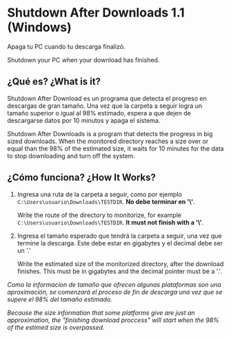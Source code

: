 
# Shutdown After Downloads 1.1 (Windows)
Apaga tu PC cuando tu descarga finalizó.

Shutdown your PC when your download has finished.

## ¿Qué es? ¿What is it?
Shutdown After Download es un programa que detecta el progreso en descargas de gran tamaño. Una vez que la carpeta a seguir logra un tamaño superior o igual al 98% estimado, espera a que dejen de descargarse datos por 10 minutos y apaga el sistema.

Shutdown After Downloads is a program that detects the progress in big sized downloads. When the monitored directory reaches a size over or equal than the 98% of the estimated size, it waits for 10 minutes for the data to stop downloading and turn off the system.

## ¿Cómo funciona? ¿How It Works?
1.  Ingresa una ruta de la carpeta a seguir, como por ejemplo `C:\Users\usuario\Downloads\TESTDIR`. **No debe terminar en \'\\\'**.
    
    Write the route of the directory to monitorize, for example `C:\Users\usuario\Downloads\TESTDIR`. **It must not finish with a \'\\\'**.

2.  Ingresa el tamaño esperado que tendrá la carpeta a seguir, una vez que termine la descarga. Este debe estar en gigabytes y el decimal debe ser un '.'
    
    Write the estimated size of the monitorized directory, after the download finishes. This must be in gigabytes and the decimal pointer must be a '.'.

_Como la informacion de tamaño que ofrecen algunas plataformas son una aproximación, se comenzará el proceso de fin de descarga una vez que se supere el 98% del tamaño estimado._ 

_Because the size information that some platforms give are just an approximation, the "finishing download proccess" will start when the 98% of the estimed size is overpassed._ 